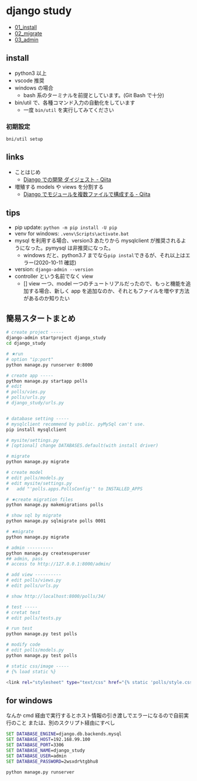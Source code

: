 # django study

- [01_install](READMES/01_install.md)
- [02_migrate](READMES/02_migrate.md)
- [03_admin](READMES/03_admin.md)

## install

- python3 以上
- vscode 推奨
- windows の場合
  - bash 系のターミナルを前提としています。(Git Bash で十分)
- bin/util で、各種コマンド入力の自動化をしています
  - 一度 `bin/util` を実行してみてください

### 初期設定

`bni/util setup`

## links

- ことはじめ
  - [Django での開発 ダイジェスト \- Qiita](https://qiita.com/zaburo/items/0e15f6c150caa13ca34c)
- 増殖する models や views を分割する
  - [Django でモジュールを複数ファイルで構成する \- Qiita](https://qiita.com/RyoMa_0923/items/c4ca5bd070e823403fdf)

## tips

- pip update: `python -m pip install -U pip`
- venv for windows: `.venv\Scripts\activate.bat`
- mysql を利用する場合、version3 あたりから mysqlclient が推奨されるようになった。pymysql は非推奨になった。
  - windows だと、python3.7 までなら`pip instal`できるが、それ以上はエラー(2020-10-11 確認)
- version: `django-admin --version`
- controller という名前でなく view
  - [] view 一つ、model 一つのチュートリアルだったので、もっと機能を追加する場合、新しく app を追加なのか、それともファイルを増やす方法があるのか知りたい

## 簡易スタートまとめ

```bash
# create project -----
django-admin startproject django_study
cd django_study

# ★run
# option "ip:port"
python manage.py runserver 0:8000

# create app -----
python manage.py startapp polls
# edit
# polls/vies.py
# polls/urls.py
# django_study/urls.py


# database setting -----
# mysqlclient recommend by public. pyMySql can't use.
pip install mysqlclient

# mysite/settings.py
# [optional] change DATABASES.default(with install driver)

# migrate
python manage.py migrate

# create model
# edit polls/models.py
# edit mysite/settings.py
#   add "'polls.apps.PollsConfig'" to INSTALLED_APPS

# ★create migration files
python manage.py makemigrations polls

# show sql by migrate
python manage.py sqlmigrate polls 0001

# ★migrate
python manage.py migrate

# admin ----------
python manage.py createsuperuser
## admin, pass
# access to http://127.0.0.1:8000/admin/

# add view ----------
# edit polls/views.py
# edit polls/urls.py

# show http://localhost:8000/polls/34/

# test -----
# cretat test
# edit polls/tests.py

# run test
python manage.py test polls

# modify code
# edit polls/models.py
python manage.py test polls

# static css/image -----
# {% load static %}

<link rel="stylesheet" type="text/css" href="{% static 'polls/style.css' %}">
```

## for windows

なんか cmd 経由で実行するとホスト情報の引き渡しでエラーになるので自前実行のこと
または、別のスクリプト経由にすべし

```cmd
SET DATABASE_ENGINE=django.db.backends.mysql
SET DATABASE_HOST=192.168.99.100
SET DATABASE_PORT=3306
SET DATABASE_NAME=django_study
SET DATABASE_USER=admin
SET DATABASE_PASSWORD=2wsxdr%tgbhu8

python manage.py runserver
```
